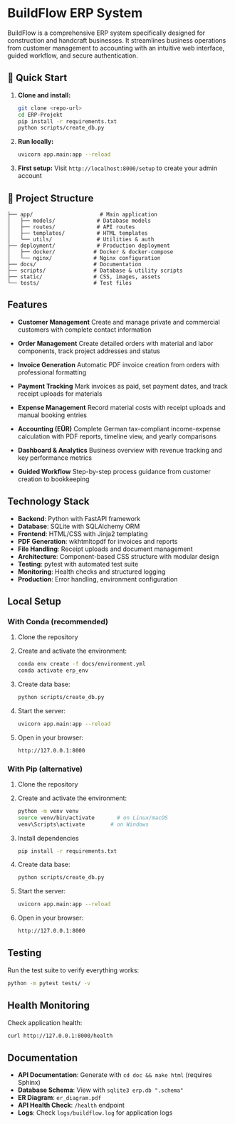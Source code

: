 # BuildFlow ERP System

BuildFlow is a comprehensive ERP system specifically designed for construction and handcraft businesses. It streamlines business operations from customer management to accounting with an intuitive web interface, guided workflow, and secure authentication.

## 🚀 Quick Start

1. **Clone and install:**
   ```bash
   git clone <repo-url>
   cd ERP-Projekt
   pip install -r requirements.txt
   python scripts/create_db.py
   ```

2. **Run locally:**
   ```bash
   uvicorn app.main:app --reload
   ```

3. **First setup:** Visit `http://localhost:8000/setup` to create your admin account

## 📁 Project Structure

```
├── app/                     # Main application
│   ├── models/             # Database models
│   ├── routes/             # API routes
│   ├── templates/          # HTML templates
│   └── utils/              # Utilities & auth
├── deployment/             # Production deployment
│   ├── docker/            # Docker & docker-compose
│   └── nginx/             # Nginx configuration
├── docs/                  # Documentation
├── scripts/               # Database & utility scripts
├── static/                # CSS, images, assets
└── tests/                 # Test files
```

## Features

- **Customer Management**
  Create and manage private and commercial customers with complete contact information

- **Order Management**
  Create detailed orders with material and labor components, track project addresses and status

- **Invoice Generation**
  Automatic PDF invoice creation from orders with professional formatting

- **Payment Tracking**
  Mark invoices as paid, set payment dates, and track receipt uploads for materials

- **Expense Management**
  Record material costs with receipt uploads and manual booking entries

- **Accounting (EÜR)**
  Complete German tax-compliant income-expense calculation with PDF reports, timeline view, and yearly comparisons

- **Dashboard & Analytics**
  Business overview with revenue tracking and key performance metrics

- **Guided Workflow**
  Step-by-step process guidance from customer creation to bookkeeping

## Technology Stack

- **Backend**: Python with FastAPI framework
- **Database**: SQLite with SQLAlchemy ORM
- **Frontend**: HTML/CSS with Jinja2 templating
- **PDF Generation**: wkhtmltopdf for invoices and reports
- **File Handling**: Receipt uploads and document management
- **Architecture**: Component-based CSS structure with modular design
- **Testing**: pytest with automated test suite
- **Monitoring**: Health checks and structured logging
- **Production**: Error handling, environment configuration

## Local Setup
### With Conda (recommended)

1. Clone the repository

2. Create and activate the environment:  
   ```bash
   conda env create -f docs/environment.yml
   conda activate erp_env
   ```
   
3. Create data base:
    ```bash
    python scripts/create_db.py
    ```
    
4. Start the server:
    ```bash
    uvicorn app.main:app --reload
    ```
    
5. Open in your browser:
   ```bash
   http://127.0.0.1:8000
   ```

### With Pip (alternative)

1. Clone the repository

2. Create and activate the environment:  
   ```bash
   python -m venv venv
   source venv/bin/activate       # on Linux/macOS  
   venv\Scripts\activate        # on Windows
   ```

3. Install dependencies
    ```bash
    pip install -r requirements.txt
    ```
    
4. Create data base:
    ```bash
    python scripts/create_db.py
    ```
    
5. Start the server:
    ```bash
    uvicorn app.main:app --reload
    ```
    
6. Open in your browser:
   ```bash
   http://127.0.0.1:8000
   ```

## Testing

Run the test suite to verify everything works:

```bash
python -m pytest tests/ -v
```

## Health Monitoring

Check application health:

```bash
curl http://127.0.0.1:8000/health
```

## Documentation

- **API Documentation**: Generate with `cd doc && make html` (requires Sphinx)
- **Database Schema**: View with `sqlite3 erp.db ".schema"`
- **ER Diagram**: `er_diagram.pdf`
- **API Health Check**: `/health` endpoint
- **Logs**: Check `logs/buildflow.log` for application logs
